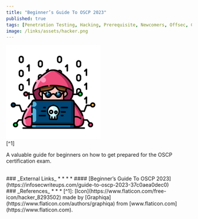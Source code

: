 ```yaml
---
title: "Beginner’s Guide To OSCP 2023"
published: true
tags: [Penetration Testing, Hacking, Prerequisite, Newcomers, Offsec, Certifications, OSCP]
image: /links/assets/hacker.png
---
```


![](/links/assets/hacker.png)
<br>
[^1]

A valuable guide for beginners on how to get prepared for the OSCP certification exam.

<br>
### _External Links_
* * *
* #### [Beginner’s Guide To OSCP 2023](https://infosecwriteups.com/guide-to-oscp-2023-37c0aea0dec0)

<br>
### _References_
* * *
[^1]: [Icon](https://www.flaticon.com/free-icon/hacker_8293502) made by [Graphiqa](https://www.flaticon.com/authors/graphiqa) from [www.flaticon.com](https://www.flaticon.com).
